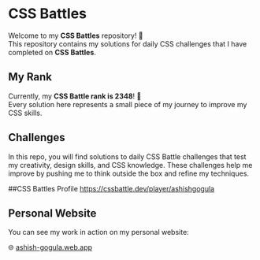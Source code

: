 # CSS Battles

Welcome to my **CSS Battles** repository! 🚀  
This repository contains my solutions for daily CSS challenges that I have completed on **CSS Battles**.

## My Rank
Currently, my **CSS Battle rank is 2348**! 🎯  
Every solution here represents a small piece of my journey to improve my CSS skills.

## Challenges
In this repo, you will find solutions to daily CSS Battle challenges that test my creativity, design skills, and CSS knowledge. These challenges help me improve by pushing me to think outside the box and refine my techniques.

##CSS Battles Profile
https://cssbattle.dev/player/ashishgogula

## Personal Website
You can see my work in action on my personal website:

🌐 [ashish-gogula.web.app](https://ashish-gogula.web.app)  


